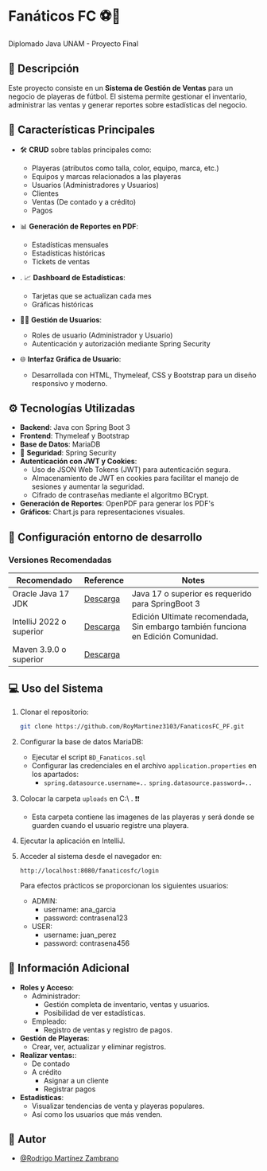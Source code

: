 # Fanáticos FC  ⚽👕

Diplomado Java UNAM - Proyecto Final

## 🚀 Descripción
Este proyecto consiste en un **Sistema de Gestión de Ventas** para un negocio de playeras de fútbol. 
El sistema permite gestionar el inventario, administrar las ventas y generar reportes sobre estadísticas del negocio.

## 📄 Características Principales
-  🛠️ **CRUD** sobre tablas principales como:
    - Playeras (atributos como talla, color, equipo, marca, etc.)
    - Equipos y marcas relacionados a las playeras
    - Usuarios (Administradores y Usuarios)
    - Clientes
    - Ventas (De contado y a crédito)
    - Pagos

-  📊 **Generación de Reportes en PDF**:
    - Estadísticas mensuales
    - Estadísticas históricas
    - Tickets de ventas

-  .
   📈  **Dashboard de Estadísticas**:
    - Tarjetas que se actualizan cada mes
    - Gráficas históricas 

-  👩‍💻 **Gestión de Usuarios**:
    - Roles de usuario (Administrador y Usuario)
    - Autenticación y autorización mediante Spring Security

- 🌐 **Interfaz Gráfica de Usuario**:
    - Desarrollada con HTML, Thymeleaf, CSS y Bootstrap para un diseño responsivo y moderno.

##  ⚙️ Tecnologías Utilizadas
- **Backend**: Java con Spring Boot 3
- **Frontend**: Thymeleaf y Bootstrap
- **Base de Datos**: MariaDB
- 🔐 **Seguridad**: Spring Security
- **Autenticación con JWT y Cookies**:
    - Uso de JSON Web Tokens (JWT) para autenticación segura.
    - Almacenamiento de JWT en cookies para facilitar el manejo de sesiones y aumentar la seguridad.
    - Cifrado de contraseñas mediante el algoritmo BCrypt.
- **Generación de Reportes**: OpenPDF para generar los PDF's
- **Gráficos**: Chart.js para representaciones visuales.

## 🔧 Configuración entorno de desarrollo
### Versiones Recomendadas
| Recomendado              | Reference                                                              | Notes                                                                            |
|--------------------------|------------------------------------------------------------------------|----------------------------------------------------------------------------------|
| Oracle Java 17 JDK       | [Descarga](https://www.oracle.com/java/technologies/downloads/#java17) | Java 17 o superior es requerido para SpringBoot 3                                |
| IntelliJ 2022 o superior | [Descarga](https://www.jetbrains.com/idea/download/)                   | Edición Ultimate recomendada, Sin embargo también funciona en Edición Comunidad. |
| Maven 3.9.0 o superior   | [Descarga](https://maven.apache.org/download.cgi)                      |                                                                                  |

## 💻 Uso del Sistema

1. Clonar el repositorio:
   ```bash
   git clone https://github.com/RoyMartinez3103/FanaticosFC_PF.git
   ```
2. Configurar la base de datos MariaDB:
    - Ejecutar el script `BD_Fanaticos.sql`
    - Configurar las credenciales en el archivo `application.properties` en los apartados:
      - `spring.datasource.username=..`
        `spring.datasource.password=..`

3. Colocar la carpeta `uploads` en  C:\ . ❗❗
   - Esta carpeta contiene las imagenes de las playeras y será donde se guarden cuando el usuario registre una playera.

4. Ejecutar la aplicación en IntelliJ. 

5. Acceder al sistema desde el navegador en:
      ```
      http://localhost:8080/fanaticosfc/login
      ```
    Para efectos prácticos se proporcionan los siguientes usuarios:
   - ADMIN: 
     - username: ana_garcia
     - password: contrasena123
   - USER:
     - username: juan_perez
     - password: contrasena456

## 👀 Información Adicional
- **Roles y Acceso**:
    - Administrador: 
      - Gestión completa de inventario, ventas y usuarios.
      - Posibilidad de ver estadísticas.
    - Empleado: 
      - Registro de ventas y registro de pagos.
- **Gestión de Playeras**:
    - Crear, ver, actualizar y eliminar registros.
- **Realizar ventas:**:
  - De contado
  - A crédito
    - Asignar a un cliente
    - Registrar pagos
- **Estadísticas**:
    - Visualizar tendencias de venta y playeras populares.
    - Así como los usuarios que más venden.

## 👦 Autor
- [@Rodrigo Martínez Zambrano](https://github.com/RoyMartinez3103)


